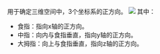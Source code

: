 用于确定三维空间中，3个坐标系的正方向。
![](Pasted%20image%2020230319174047.png)
其中：
- 食指：指向x轴的正方向。
- 中指：向内与食指垂直，指向y轴的正方向。
- 大拇指：向上与食指垂直，指向z轴的正方向。